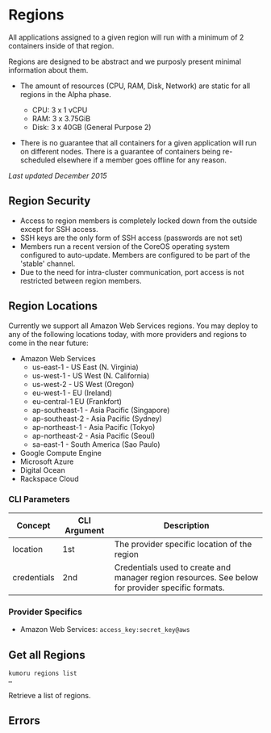 # Regions

All applications assigned to a given region will run with a minimum of 2 containers inside of that region.

Regions are designed to be abstract and we purposly present minimal information about them.

- The amount of resources (CPU, RAM, Disk, Network) are static for all regions in the Alpha phase.
    - CPU: 3 x 1 vCPU
    - RAM: 3 x 3.75GiB
    - Disk: 3 x 40GB (General Purpose 2)

- There is no guarantee that all containers for a given application will run on different nodes. There is a guarantee of containers being re-scheduled elsewhere if a member goes offline for any reason.

_Last updated December 2015_

## Region Security

 - Access to region members is completely locked down from the outside except for SSH access.
 - SSH keys are the only form of SSH access (passwords are not set)
 - Members run a recent version of the CoreOS operating system configured to auto-update. Members are configured to be part of the 'stable' channel.
 - Due to the need for intra-cluster communication, port access is not restricted between region members.

## Region Locations

Currently we support all Amazon Web Services regions.  You may deploy to any of the following locations today, with more providers and regions to come in the near future:

- Amazon Web Services
    - us-east-1 - US East (N. Virginia)
    - us-west-1 - US West (N. California)
    - us-west-2 - US West (Oregon)
    - eu-west-1 - EU (Ireland)
    - eu-central-1 EU (Frankfort)
    - ap-southeast-1 - Asia Pacific (Singapore)
    - ap-southeast-2 - Asia Pacific (Sydney)
    - ap-northeast-1 - Asia Pacific (Tokyo)
    - ap-northeast-2 - Asia Pacific (Seoul)
    - sa-east-1 - South America (Sao Paulo)
- Google Compute Engine
- Microsoft Azure
- Digital Ocean
- Rackspace Cloud

### CLI Parameters
Concept | CLI Argument | Description
------- | ---------- | -----------
location | 1st  | The provider specific location of the region
credentials | 2nd | Credentials used to create and manager region resources. See below for provider specific formats.

### Provider Specifics

- Amazon Web Services: `access_key:secret_key@aws`

## Get all Regions

```shell
kumoru regions list
…
```

Retrieve a list of regions.

## Errors
